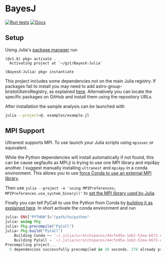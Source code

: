 # BayesJ

[![Run tests](https://github.com/Infinite-Improbability/BayesX-Julia/actions/workflows/tests.yml/badge.svg?branch=main)](https://github.com/Infinite-Improbability/BayesX-Julia/actions/workflows/tests.yml)
[![Docs](https://img.shields.io/badge/docs-blue)](https://infinite-improbability.github.io/BayesX-Julia)

## Setup

Using Julia's [package manager](https://docs.julialang.org/en/v1/stdlib/Pkg/) run

```
(@v1.8) pkg> activate .
  Activating project at `~/git/BayesX-Julia`

(BayesX-Julia) pkg> instantiate
```
This project includes some dependencies not on the main Julia registry. If packages fail to install you may need to add astro-group-bristol/AstroRegistry, as explained [here](https://github.com/astro-group-bristol/AstroRegistry).
Alternatively you can locate the specific packages on GitHub and install them using the repository URLs.

After installation the sample analysis can be launched with
```sh
julia --project=@. examples/example.jl
```

## MPI Support
Ultranest supports MPI. To use launch your Julia scripts using `mpiexec` or equivalent.

While the Python dependencies will install automatically if not found, this can be cause segfaults as MPI.jl is trying to use one MPI library and mpi4py another. I suggest manually installing `ultranest` and `mpi4py` in a conda environment. This allows you to use [force Conda to use an external MPI library](https://conda-forge.org/docs/user/tipsandtricks.html#using-external-message-passing-interface-mpi-libraries).

Then use `julia --project -e 'using MPIPreferences; MPIPreferences.use_system_binary()'` to [set the MPI library used by Julia](https://juliaparallel.org/MPI.jl/stable/configuration/).

Finally you can tell PyCall to use the Python from Conda by [building it as explained here](https://docs.juliahub.com/PyCall/GkzkC/1.92.0/#Specifying-the-Python-version). In short activate the conda environment and run
```julia
julia> ENV["PYTHON"]="/path/to/python"
julia> using Pkg
julia> Pkg.precompile("PyCall")
julia> Pkg.build("PyCall")
    Building Conda ─→ `~/.julia/scratchspaces/44cfe95a-1eb2-52ea-b672-e2afdf69b78f/8c86e48c0db1564a1d49548d3515ced5d604c408/build.log`
    Building PyCall → `~/.julia/scratchspaces/44cfe95a-1eb2-52ea-b672-e2afdf69b78f/43d304ac6f0354755f1d60730ece8c499980f7ba/build.log`
Precompiling project...
  5 dependencies successfully precompiled in 10 seconds. 278 already precompiled.
```